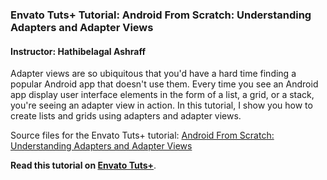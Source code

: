 ### Envato Tuts+ Tutorial: Android From Scratch: Understanding Adapters and Adapter Views

#### Instructor: Hathibelagal Ashraff

Adapter views are so ubiquitous that you'd have a hard time finding a popular Android app that doesn't use them. Every time you see an Android app display user interface elements in the form of a list, a grid, or a stack, you're seeing an adapter view in action. In this tutorial, I show you how to create lists and grids using adapters and adapter views.

Source files for the Envato Tuts+ tutorial: [Android From Scratch: Understanding Adapters and Adapter Views](http://code.tutsplus.com/tutorials/android-from-scratch-understanding-adapters-and-adapter-views--cms-26646)

**Read this tutorial on [Envato Tuts+](https://code.tutsplus.com)**.
